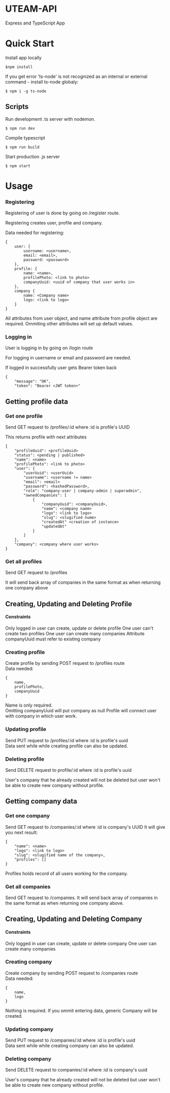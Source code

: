 # UTEAM-API
Express and TypeScript App

# Quick Start
Install app locally
```
$npm install
```

If you get error 'ts-node' is not recognized as an internal or external command - install ts-node globaly:
```
$ npm i -g ts-node
```
## Scripts
Run development .ts server with nodemon. 
```
$ npm run dev
```
Compile typescript
```
$ npm run build
```
Start production .js server
```
$ npm start
```
# Usage
### Registering

Registering of user is done by going on /register route.<br/>

Registering creates user, profile and company.<br>

Data needed for registering:<br/>

```
{
    user: {
        username: <username>,
        email: <email>,
        password: <password>
    },
    profile: {
        name: <name>,
        profilePhoto: <link to photo>
        companyUuid: <uuid of company that user works in>
    },
    company {
        name: <Company name>
        logo: <link to logo>
    }
}

```
All attributes from user object, and name attribute from profile object are required.
Ommiting other attributes will set up default values.

### Logging in
User is logging in by going on /login route<br/>

For logging in username or email and password are needed. <br/>

If logged in successfully user gets Bearer token back<br/>
```
{
    "message": "OK",
    "token": "Bearer <JWT token>"
```

## Getting profile data

### Get one profile 
Send GET request to /profiles/:id where :id is profile's UUID 

This returns profile with next attributes 
```
{
    "profileUuid": <profileUuid>
    "status": <pending | published>
    "name": <name>
    "profilePhoto": <link to photo>
    "user": {
        "userUuid": <userUuid>
        "username": <username != name>
        "email": <email>
        "password": <hashedPassword>,
        "role": "company-user | company-admin | superadmin",
        "ownedCompanies": [
            {
                "companyUuid": <companyUuid>,
                "name": <company naem>
                "logo": <link to logo>
                "slug": <slugified nume>
                "createdAt" <creation of instance>
                "updatedAt"
            }
        ]
    },
    "company": <company where user works>
}
```

### Get all profiles 
Send GET request to /profiles

It will send back array of companies in the same format as when returning one company above
## Creating, Updating and Deleting Profile

#### Constraints
Only logged in user can create, update or delete profile
One user can't create two profiles
One user can create many companies
Attribute companyUuid must refer to existing company

### Creating profile
Create profile by sending POST request to /profiles route<br/>
Data needed: 
```
{
    name, 
    profilePhoto,
    companyUuid
}
```
Name is only required. <br/>
Omitting companyUuid will put company as null
Profile will connect user with company in which user work.<br/>

### Updating profile
Send PUT request to /profiles/:id where :id is profile's uuid <br/>
Data sent while while creating profile can also be updated.

### Deleting profile
Send DELETE request to profile/:id where :id is profile's uuid<br>

User's company that he already created will not be deleted but user won't be able to create new company without profile.

## Getting company data

### Get one company 
Send GET request to /companies/:id where :id is company's UUID 
It will give you next result:
```
{
    "name": <name>
    "logo": <link to logo>
    "slug": <slugified name of the company>,
    "profiles": []
}
```
Profiles holds record of all users working for the company.

### Get all companies 
Send GET request to /companies. 
It will send back array of companies in the same format as when returning one company above.

## Creating, Updating and Deleting Company

#### Constraints
Only logged in user can create, update or delete company
One user can create many companies

### Creating company
Create company by sending POST request to /companies route<br/>
Data needed: 
```
{
    name, 
    logo
}
```
Nothing is required. If you ommit entering data, generic Company will be created. <br/>

### Updating company
Send PUT request to /companies/:id where :id is profile's uuid <br/>
Data sent while while creating company can also be updated.

### Deleting company
Send DELETE request to companies/:id where :id is company's uuid<br>

User's company that he already created will not be deleted but user won't be able to create new company without profile.

